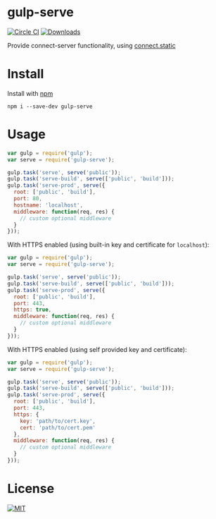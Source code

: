 gulp-serve
==========
[![Circle CI](https://circleci.com/gh/nkt/gulp-serve/tree/master.svg?style=svg)](https://circleci.com/gh/nkt/gulp-serve/tree/master)
[![Downloads](https://img.shields.io/npm/dm/gulp-serve.svg)](https://www.npmjs.com/package/gulp-serve)

Provide connect-server functionality, using [connect.static](http://www.senchalabs.org/connect/static.html)

Install
=======
Install with [npm](https://npmjs.org/)

    npm i --save-dev gulp-serve

Usage
=====

```js
var gulp = require('gulp');
var serve = require('gulp-serve');

gulp.task('serve', serve('public'));
gulp.task('serve-build', serve(['public', 'build']));
gulp.task('serve-prod', serve({
  root: ['public', 'build'],
  port: 80,
  hostname: 'localhost',
  middleware: function(req, res) {
    // custom optional middleware
  }
}));
```

With HTTPS enabled (using built-in key and certificate for `localhost`):
```js
var gulp = require('gulp');
var serve = require('gulp-serve');

gulp.task('serve', serve('public'));
gulp.task('serve-build', serve(['public', 'build']));
gulp.task('serve-prod', serve({
  root: ['public', 'build'],
  port: 443,
  https: true,
  middleware: function(req, res) {
    // custom optional middleware
  }
}));
```

With HTTPS enabled (using self provided key and certificate):
```js
var gulp = require('gulp');
var serve = require('gulp-serve');

gulp.task('serve', serve('public'));
gulp.task('serve-build', serve(['public', 'build']));
gulp.task('serve-prod', serve({
  root: ['public', 'build'],
  port: 443,
  https: {
    key: 'path/to/cert.key',
    cert: 'path/to/cert.pem'
  },
  middleware: function(req, res) {
    // custom optional middleware
  }
}));
```

License
=====

[![MIT](https://img.shields.io/npm/l/express.svg)](LICENSE)
